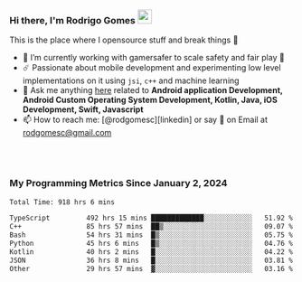 
### Hi there, I'm Rodrigo Gomes <img src="https://media.giphy.com/media/hvRJCLFzcasrR4ia7z/giphy.gif" width="25px">
This is the place where I opensource stuff and break things 🤣
- 🔭 I’m currently working with gamersafer to scale safety and fair play 💜
- ☄️ Passionate about mobile development and experimenting low level implementations on it using `jsi`, `c++` and machine learning
- 💬 Ask me anything [here](https://github.com/rodgomesc/rodgomesc/issues) related to <b>Android application Development, Android Custom Operating System Development, Kotlin, Java, iOS Development, Swift, Javascript</b>
- 📫 How to reach me: [@rodgomesc][linkedin] or say 👋 on Email at [rodgomesc@gmail.com](mailto:rodgomesc@gmail.com)


<br/>

<!-- 
<picture>
  <img src="/github-metrics.svg" alt="Metrics">
</picture>
-->

</br>

### My Programming Metrics Since January 2, 2024 


<!--START_SECTION:waka-->

```txt
Total Time: 918 hrs 6 mins

TypeScript         492 hrs 15 mins █████████████░░░░░░░░░░░░   51.92 %
C++                85 hrs 57 mins  ██▒░░░░░░░░░░░░░░░░░░░░░░   09.07 %
Bash               54 hrs 31 mins  █▒░░░░░░░░░░░░░░░░░░░░░░░   05.75 %
Python             45 hrs 6 mins   █▒░░░░░░░░░░░░░░░░░░░░░░░   04.76 %
Kotlin             40 hrs 2 mins   █░░░░░░░░░░░░░░░░░░░░░░░░   04.22 %
JSON               36 hrs 8 mins   █░░░░░░░░░░░░░░░░░░░░░░░░   03.81 %
Other              29 hrs 57 mins  ▓░░░░░░░░░░░░░░░░░░░░░░░░   03.16 %
```

<!--END_SECTION:waka-->

